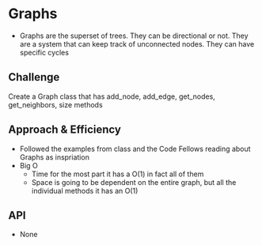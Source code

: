 # Graphs
- Graphs are the superset of trees. They can be directional or not. They are a system that can keep track of unconnected nodes. They can have specific cycles

## Challenge
Create a Graph class that has add_node, add_edge, get_nodes, get_neighbors, size methods

## Approach & Efficiency
- Followed the examples from class and the Code Fellows reading about Graphs as inspriation
- Big O
    - Time for the most part it has a O(1) in fact all of them
    - Space is going to be dependent on the entire graph, but all the individual methods it has an O(1)

## API
- None
